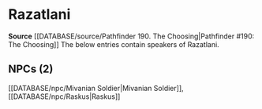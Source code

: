 ﻿---
id: '107'
name: Razatlani
rarity: Common
source: '[[DATABASE/source/Pathfinder 190. The Choosing|Pathfinder #190: The Choosing]]'
type: Language

---
# Razatlani

**Source** [[DATABASE/source/Pathfinder 190. The Choosing|Pathfinder #190: The Choosing]]
The below entries contain speakers of Razatlani.

## NPCs (2)

[[DATABASE/npc/Mivanian Soldier|Mivanian Soldier]], [[DATABASE/npc/Raskus|Raskus]]